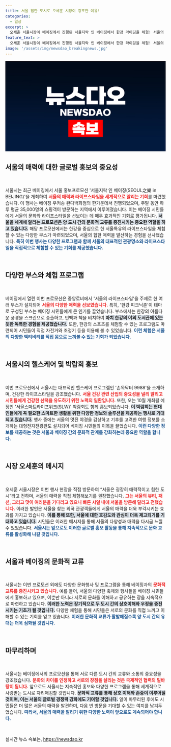 ```yaml
---
title: 서울 힙한 도시로 오세훈 시장이 강조한 이유!
categories:
  - 일상
excerpt: >
  오세훈 서울시장이 베이징에서 진행된 서울지락 인 베이징에서 한강 라이딩을 체험! 서울의 멋과 맛을 선보이며 시민들의 호응을 이끌어낸 이번 프로모션, 서울의 매력을 직접 느껴보세요!
feature_text: >
  오세훈 서울시장이 베이징에서 진행된 서울지락 인 베이징에서 한강 라이딩을 체험! 서울의 멋과 맛을 선보이며 시민들의 호응을 이끌어낸 이번 프로모션, 서울의 매력을 직접 느껴보세요!
image: '/assets/img/newsdao_breakingnews.jpg'
---
```


<p><img src="/assets/img/newsdao_breakingnews.jpg" alt="firstkoreanews 속보" /></p>

<h2 data-ke-size="size26">서울의 매력에 대한 글로벌 홍보의 중요성</h2>

<p data-ke-size="size16">&nbsp;</p>

<p>서울시는 최근 베이징에서 서울 홍보프로모션 '서울지락 인 베이징(SEOUL之樂 in BEIJING)'을 개최하여 <b><span style="color: #ee2323;">서울의 매력과 라이프스타일을 세계적으로 알리는 기회</span></b>를 마련했습니다. 이 행사는 베이징 우커송 완다백화점의 한가운데서 진행되었으며, 주말 동안 하루 평균 35,000명의 쇼핑객이 방문하는 지역에서 이루어졌습니다. 이는 베이징 시민들에게 서울의 문화와 라이프스타일을 선보이는 데 매우 효과적인 기회로 평가됩니다. <b><span style="background-color: #21538527;">서울을 세계에 알리는 프로모션은 양 도시 간의 문화적 교류를 증진시키는 중요한 역할을 하고 있습니다.</span></b> 해당 프로모션에서는 한강을 중심으로 한 서울특유의 라이프스타일을 체험할 수 있는 다양한 부스가 마련되었으며, 서울의 힙한 매력을 발산하는 경험을 선사했습니다. <b><span style="color: #1a5490;">특히 이번 행사는 다양한 프로그램과 함께 서울의 대표적인 관광명소와 라이프스타일을 직접적으로 체험할 수 있는 기회를 제공했습니다.</span></b> </p>

<p data-ke-size="size16">&nbsp;</p>

<h2 data-ke-size="size26">다양한 부스와 체험 프로그램</h2>

<p data-ke-size="size16">&nbsp;</p>

<p>베이징에서 열린 이번 프로모션은 중앙로비에서 '서울의 라이프스타일'을 주제로 한 여러 부스가 설치되어 <b><span style="color: #ee2323;">서울의 다양한 매력을 선보였습니다.</span></b> 특히, '한강 피크닉존'이 테마로 구성된 부스는 베이징 시민들에게 큰 인기를 끌었습니다. 부스에서는 한강의 아름다운 풍경을 스크린으로 송출하고, 빈백과 책을 비치하여 <b><span style="background-color: #21538527;">마치 한강의 야외 도서관에 있는 듯한 독특한 경험을 제공했습니다.</span></b> 또한, 한강의 스포츠를 체험할 수 있는 프로그램도 마련되어 시민들이 직접 자전거와 조정기 등을 이용해 볼 수 있었습니다. <b><span style="color: #1a5490;">이런 체험은 서울의 다양한 액티비티를 직접 몸으로 느껴볼 수 있는 기회가 되었습니다.</span></b> </p>

<p data-ke-size="size16">&nbsp;</p>

<h2 data-ke-size="size26">서울시의 헬스케어 및 박람회 홍보</h2>

<p data-ke-size="size16">&nbsp;</p>

<p>이번 프로모션에서 서울시는 대표적인 헬스케어 프로그램인 '손목닥터 9988'을 소개하며, 건강한 라이프스타일을 강조했습니다. <b><span style="color: #ee2323;">서울 건강 관련 산업의 중요성을 널리 알리고 시민들에게 건강한 선택을 유도하기 위한 노력의 일환입니다.</span></b> 또한, 오는 10월 개최될 예정인 '서울스마트라이프위크(SLW)' 박람회도 함께 홍보되었습니다. <b><span style="background-color: #21538527;">이 박람회는 현대인들에게 꼭 필요한 스마트한 생활을 위한 다양한 정보와 솔루션을 제공하는 행사로 기대되고 있습니다.</span></b> 행사 중에는 서울의 멋진 야경을 감상하고 기후를 고려한 여행 정보를 소개하는 대형전자전광판도 설치되어 베이징 시민들의 이목을 끌었습니다. <b><span style="color: #1a5490;">이런 다양한 정보를 제공하는 것은 서울과 베이징 간의 문화적 관계를 강화하는데 중요한 역할을 합니다.</span></b> </p>

<p data-ke-size="size16">&nbsp;</p>

<h2 data-ke-size="size26">시장 오세훈의 메시지</h2>

<p data-ke-size="size16">&nbsp;</p>

<p>오세훈 서울시장은 이번 행사 현장을 직접 방문하여 “서울은 굉장히 매력적이고 힙한 도시”라고 전하며, 서울의 매력을 직접 체험해보기를 권장했습니다. <b><span style="color: #ee2323;">그는 서울의 뷰티, 패션, 그리고 맛이 여러분을 기다리고 있으니 빠른 시일 내에 서울을 방문해 달라고 전했습니다.</span></b> 이러한 발언은 서울을 찾는 외국 관광객들에게 서울의 매력을 더욱 부각시키는 효과를 가지고 있습니다. <b><span style="background-color: #21538527;">이를 통해 또한, 서울에 대한 호감도와 관심이 더욱 제고되기를 기대하고 있습니다.</span></b> 시민들은 이러한 메시지를 통해 서울의 다양성과 매력을 다시금 느낄 수 있었습니다. <b><span style="color: #1a5490;">서울시는 앞으로도 이러한 글로벌 홍보 활동을 통해 지속적으로 문화 교류를 활성화해 나갈 것입니다.</span></b> </p>

<p data-ke-size="size16">&nbsp;</p>

<h2 data-ke-size="size26">서울과 베이징의 문화적 교류</h2>

<p data-ke-size="size16">&nbsp;</p>

<p>서울시는 이번 프로모션 외에도 다양한 문화행사 및 프로그램을 통해 베이징과의 <b><span style="color: #ee2323;">문화적 교류를 증진시키고 있습니다.</span></b> 예를 들어, 서울의 다양한 축제와 행사들을 베이징 시민들에게 홍보하고 있으며, 이뿐만 아니라 서로의 문화를 이해하고 공유하는 장을 지속적으로 마련하고 있습니다. <b><span style="background-color: #21538527;">이러한 노력은 장기적으로 두 도시 간의 상호이해와 우정을 증진시키는 기초가 될 것입니다.</span></b> 다양한 체험을 통해 시민들은 서로의 문화를 직접 느끼고 이해할 수 있는 기회를 얻고 있습니다. <b><span style="color: #1a5490;">이러한 문화적 교류가 활발해질수록 양 도시 간의 유대는 더욱 심화될 것입니다.</span></b> </p>

<p data-ke-size="size16">&nbsp;</p>

<h2 data-ke-size="size26">마무리하며</h2>

<p data-ke-size="size16">&nbsp;</p>

<p>서울시는 베이징에서의 프로모션을 통해 서로 다른 도시 간의 교류와 소통의 중요성을 강조했습니다. <b><span style="color: #ee2323;">문화의 차이를 인정하고 서로의 장점을 살리는 것은 국제적인 협력의 밑바탕이 됩니다.</span></b> 앞으로도 서울시는 지속적인 홍보와 다양한 프로그램을 통해 세계적으로 사랑받는 도시로 자리매김할 것입니다. <b><span style="background-color: #21538527;">문화적 교류를 통해 상호 이해와 존중이 이루어질 것이며, 이는 서울의 글로벌 경쟁력 강화에도 기여할 것입니다.</span></b> 일이 마무리된 후에도 시민들은 더 많은 서울의 매력을 발견하며, 다음 번 방문을 기대할 수 있는 여지를 남겨두었습니다. <b><span style="color: #1a5490;">따라서, 서울의 매력을 알리기 위한 다양한 노력이 앞으로도 계속되어야 합니다.</span></b> </p>

<p data-ke-size="size16">&nbsp;</p>
실시간 뉴스 속보는, <a href="https://newsdao.kr" rel="dofollow">https://newsdao.kr</a>


